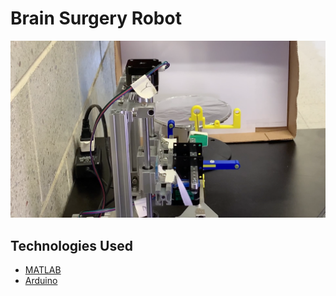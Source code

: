 # Brain Surgery Robot
[![Brain Surgery Robot](robot.png)](https://youtu.be/63ZHDOWiRdo)

## Technologies Used
- [MATLAB](https://www.mathworks.com/products/matlab.html)
- [Arduino](https://www.arduino.cc/)
